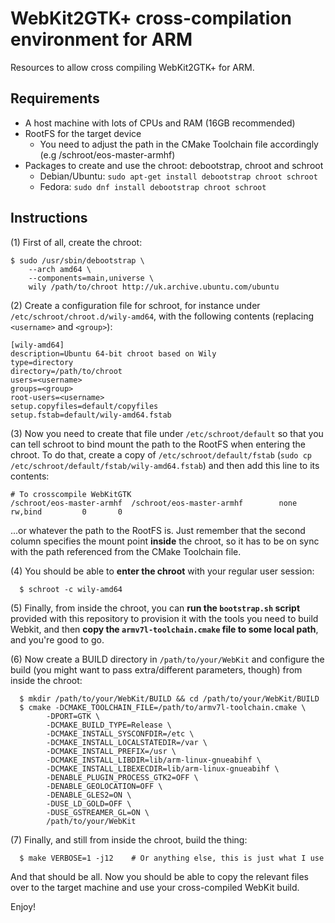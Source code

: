 # WebKit2GTK+ cross-compilation environment for ARM

Resources to allow cross compiling WebKit2GTK+ for ARM.

## Requirements

* A host machine with lots of CPUs and RAM (16GB recommended)
* RootFS for the target device
  - You need to adjust the path in the CMake Toolchain file accordingly (e.g /schroot/eos-master-armhf)
* Packages to create and use the chroot: debootstrap, chroot and schroot
  - Debian/Ubuntu: `sudo apt-get install debootstrap chroot schroot`
  - Fedora: `sudo dnf install debootstrap chroot schroot`

## Instructions

(1) First of all, create the chroot:
```
$ sudo /usr/sbin/debootstrap \
    --arch amd64 \
    --components=main,universe \
    wily /path/to/chroot http://uk.archive.ubuntu.com/ubuntu
```

(2) Create a configuration file for schroot, for instance under `/etc/schroot/chroot.d/wily-amd64`, with the following contents (replacing `<username>` and `<group>`):
```
[wily-amd64]
description=Ubuntu 64-bit chroot based on Wily
type=directory
directory=/path/to/chroot
users=<username>
groups=<group>
root-users=<username>
setup.copyfiles=default/copyfiles
setup.fstab=default/wily-amd64.fstab
```

(3) Now you need to create that file under `/etc/schroot/default` so that you can tell schroot to bind mount the path to the RootFS when entering the chroot. To do that, create a copy of `/etc/schroot/default/fstab` (`sudo cp /etc/schroot/default/fstab/wily-amd64.fstab`) and then add this line to its contents:
```
# To crosscompile WebKitGTK
/schroot/eos-master-armhf  /schroot/eos-master-armhf        none    rw,bind         0       0
```
...or whatever the path to the RootFS is. Just remember that the second column specifies the mount point **inside** the chroot, so it has to be on sync with the path referenced from the CMake Toolchain file.

(4) You should be able to **enter the chroot** with your regular user session:
```
  $ schroot -c wily-amd64
```

(5) Finally, from inside the chroot, you can **run the `bootstrap.sh` script** provided with this repository to provision it with the tools you need to build Webkit, and then **copy the `armv7l-toolchain.cmake` file to some local path**, and you're good to go.

(6) Now create a BUILD directory in `/path/to/your/WebKit` and configure the build (you might want to pass extra/different parameters, though) from inside the chroot:
```
  $ mkdir /path/to/your/WebKit/BUILD && cd /path/to/your/WebKit/BUILD
  $ cmake -DCMAKE_TOOLCHAIN_FILE=/path/to/armv7l-toolchain.cmake \
        -DPORT=GTK \
        -DCMAKE_BUILD_TYPE=Release \
        -DCMAKE_INSTALL_SYSCONFDIR=/etc \
        -DCMAKE_INSTALL_LOCALSTATEDIR=/var \
        -DCMAKE_INSTALL_PREFIX=/usr \
        -DCMAKE_INSTALL_LIBDIR=lib/arm-linux-gnueabihf \
        -DCMAKE_INSTALL_LIBEXECDIR=lib/arm-linux-gnueabihf \
        -DENABLE_PLUGIN_PROCESS_GTK2=OFF \
        -DENABLE_GEOLOCATION=OFF \
        -DENABLE_GLES2=ON \
        -DUSE_LD_GOLD=OFF \
        -DUSE_GSTREAMER_GL=ON \
        /path/to/your/WebKit
```

(7) Finally, and still from inside the chroot, build the thing:
```
  $ make VERBOSE=1 -j12    # Or anything else, this is just what I use
```

And that should be all. Now you should be able to copy the relevant files over to the target machine and use your cross-compiled WebKit build.

Enjoy!
